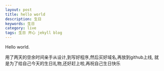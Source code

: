 ```yaml
---
layout: post
title: hello world
description: 生日
keywords: 生日
category: live
tags: 生日 开心 jekyll blog
---
```


Hello world.



用了两天的空余时间亲手从设计,到写好程序,然后买好域名,再放到github上线,
就是为了给自己今天的生日礼物,还好赶上啦,再祝自己生日快乐